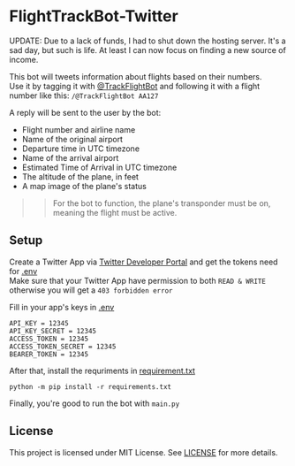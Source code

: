 # FlightTrackBot-Twitter

UPDATE: Due to a lack of funds, I had to shut down the hosting server. It's a sad day, but such is life. At least I can now focus on finding a new source of income.


This bot will tweets information about flights based on their numbers. <br>
Use it by tagging it with [@TrackFlightBot](https://twitter.com/TrackFlightBot) and following it with a flight number like this: `/@TrackFlightBot AA127`

A reply will be sent to the user by the bot:
* Flight number and airline name 
* Name of the original airport 
* Departure time in UTC timezone 
* Name of the arrival airport 
* Estimated Time of Arrival in UTC timezone 
* The altitude of the plane, in feet 
* A map image of the plane's status

> > For the bot to function, the plane's transponder must be on, meaning the flight must be active.

## Setup

Create a Twitter App via [Twitter Developer Portal](https://developer.twitter.com/en/portal/dashboard) and get the tokens need for [.env](https://github.com/chilipolygon/FlightTrackBot-Twitter/blob/master/.env)
<br>
Make sure that your Twitter App have permission to both `READ & WRITE` otherwise you will get a `403 forbidden error` 

Fill in your app's keys in [.env](https://github.com/chilipolygon/FlightTrackBot-Twitter/blob/master/.env)
```shell
API_KEY = 12345
API_KEY_SECRET = 12345
ACCESS_TOKEN = 12345
ACCESS_TOKEN_SECRET = 12345
BEARER_TOKEN = 12345
```

After that, install the requriments in [requirement.txt](https://github.com/chilipolygon/FlightTrackBot-Twitter/blob/master/requirements.txt)
```shell
python -m pip install -r requirements.txt
```

Finally, you're good to run the bot with `main.py`

## License
This project is licensed under MIT License. See [LICENSE](https://github.com/chilipolygon/FlightTrackBot-Twitter/blob/master/LICENSE) for more details.
